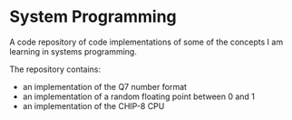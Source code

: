 # System Programming

A code repository of code implementations of some of the concepts I am learning in systems programming.

The repository contains:

- an implementation of the Q7 number format
- an implementation of a random floating point between 0 and 1
- an implementation of the CHIP-8 CPU
